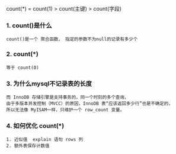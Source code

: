 

count(*) = count(1) > count(主键) > count(字段)


### 1. count()是什么

    count()是一个 聚合函数， 指定的参数不为null的记录有多少个

    
### 2. count(*)
    等于 count(0)


### 3. 为什么mysql不记录表的长度
    而 InnoDB 存储引擎是支持事务的，同一个时刻的多个查询，
    由于多版本并发控制（MVCC）的原因，InnoDB 表“应该返回多少行”也是不确定的，
    所以无法像 MyISAM一样，只维护一个 row_count 变量。    

### 4. 如何优化 count(*)
    1. 近似值  explain 语句 rows 列
    2. 额外表保存计数值